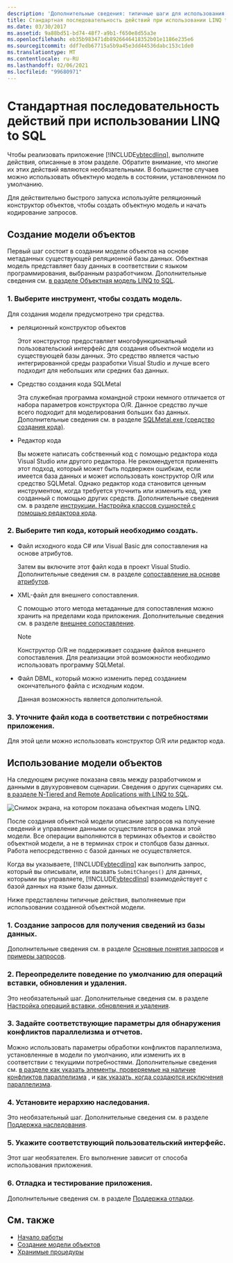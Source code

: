 ```yaml
---
description: 'Дополнительные сведения: типичные шаги для использования LINQ to SQL'
title: Стандартная последовательность действий при использовании LINQ to SQL
ms.date: 03/30/2017
ms.assetid: 9a88bd51-bd74-48f7-a9b1-f650e8d55a3e
ms.openlocfilehash: eb35b983471db8926646418352b01e1186e235e6
ms.sourcegitcommit: ddf7edb67715a5b9a45e3dd44536dabc153c1de0
ms.translationtype: MT
ms.contentlocale: ru-RU
ms.lasthandoff: 02/06/2021
ms.locfileid: "99680971"
---
```

# <a name="typical-steps-for-using-linq-to-sql"></a>Стандартная последовательность действий при использовании LINQ to SQL

Чтобы реализовать приложение [!INCLUDE[vbtecdlinq](../../../../../../includes/vbtecdlinq-md.md)], выполните действия, описанные в этом разделе. Обратите внимание, что многие их этих действий являются необязательными. В большинстве случаев можно использовать объектную модель в состоянии, установленном по умолчанию.  
  
 Для действительно быстрого запуска используйте реляционный конструктор объектов, чтобы создать объектную модель и начать кодирование запросов.  
  
## <a name="creating-the-object-model"></a>Создание модели объектов  

 Первый шаг состоит в создании модели объектов на основе метаданных существующей реляционной базы данных. Объектная модель представляет базу данных в соответствии с языком программирования, выбранным разработчиком. Дополнительные сведения см. [в разделе Объектная модель LINQ to SQL](the-linq-to-sql-object-model.md).  
  
### <a name="1-select-a-tool-to-create-the-model"></a>1. Выберите инструмент, чтобы создать модель.  

 Для создания модели предусмотрено три средства.  
  
- реляционный конструктор объектов  
  
     Этот конструктор предоставляет многофункциональный пользовательский интерфейс для создания объектной модели из существующей базы данных. Это средство является частью интегрированной среды разработки Visual Studio и лучше всего подходит для небольших или средних баз данных.  
  
- Средство создания кода SQLMetal  
  
     Эта служебная программа командной строки немного отличается от набора параметров конструктора O/R. Данное средство лучше всего подходит для моделирования больших баз данных. Дополнительные сведения см. в разделе [SQLMetal.exe (средство создания кода)](../../../../tools/sqlmetal-exe-code-generation-tool.md).  
  
- Редактор кода  
  
     Вы можете написать собственный код с помощью редактора кода Visual Studio или другого редактора. Не рекомендуется применять этот подход, который может быть подвержен ошибкам, если имеется база данных и может использовать конструктор O/R или средство SQLMetal. Однако редактор кода становится ценным инструментом, когда требуется уточнить или изменить код, уже созданный с помощью других средств. Дополнительные сведения см. в разделе [инструкции. Настройка классов сущностей с помощью редактора кода](how-to-customize-entity-classes-by-using-the-code-editor.md).  
  
### <a name="2-select-the-kind-of-code-you-want-to-generate"></a>2. Выберите тип кода, который необходимо создать.  
  
- Файл исходного кода C# или Visual Basic для сопоставления на основе атрибутов.  
  
     Затем вы включите этот файл кода в проект Visual Studio. Дополнительные сведения см. в разделе [сопоставление на основе атрибутов](attribute-based-mapping.md).  
  
- XML-файл для внешнего сопоставления.  
  
     С помощью этого метода метаданные для сопоставления можно хранить на пределами кода приложения. Дополнительные сведения см. в разделе [внешнее сопоставление](external-mapping.md).  
  
    > [!NOTE]
    > Конструктор O/R не поддерживает создание файлов внешнего сопоставления. Для реализации этой возможности необходимо использовать программу SQLMetal.  
  
- Файл DBML, который можно изменить перед созданием окончательного файла с исходным кодом.  
  
     Данная возможность является дополнительной.  
  
### <a name="3-refine-the-code-file-to-reflect-the-needs-of-your-application"></a>3. Уточните файл кода в соответствии с потребностями приложения.  

 Для этой цели можно использовать конструктор O/R или редактор кода.  
  
## <a name="using-the-object-model"></a>Использование модели объектов  

 На следующем рисунке показана связь между разработчиком и данными в двухуровневом сценарии. Сведения о других сценариях см. [в разделе N-Tiered and Remote Applications with LINQ to SQL](n-tier-and-remote-applications-with-linq-to-sql.md).  
  
 ![Снимок экрана, на котором показана объектная модель LINQ.](./media/the-linq-to-sql-object-model/linq-object-model-two-tier.png)  
  
 После создания объектной модели описание запросов на получение сведений и управление данными осуществляется в рамках этой модели. Все операции выполняются в терминах объектов и свойство объектной модели, а не в терминах строк и столбцов базы данных. Работа непосредственно с базой данных не осуществляется.  
  
 Когда вы указываете, [!INCLUDE[vbtecdlinq](../../../../../../includes/vbtecdlinq-md.md)] как выполнить запрос, который вы описывали, или вызвать `SubmitChanges()` для данных, которыми вы управляете, [!INCLUDE[vbtecdlinq](../../../../../../includes/vbtecdlinq-md.md)] взаимодействует с базой данных на языке базы данных.  
  
 Ниже представлены типичные действия, выполняемые при использовании созданной объектной модели.  
  
### <a name="1-create-queries-to-retrieve-information-from-the-database"></a>1. Создание запросов для получения сведений из базы данных.  

 Дополнительные сведения см. в разделе [Основные понятия запросов](query-concepts.md) и [примеры запросов](query-examples.md).  
  
### <a name="2-override-default-behaviors-for-insert-update-and-delete"></a>2. Переопределите поведение по умолчанию для операций вставки, обновления и удаления.  

 Это необязательный шаг. Дополнительные сведения см. в разделе [Настройка операций вставки, обновления и удаления](customizing-insert-update-and-delete-operations.md).  
  
### <a name="3-set-appropriate-options-to-detect-and-report-concurrency-conflicts"></a>3. Задайте соответствующие параметры для обнаружения конфликтов параллелизма и отчетов.  

 Можно использовать параметры обработки конфликтов параллелизма, установленные в модели по умолчанию, или изменить их в соответствии с текущими потребностями. Дополнительные сведения см. [в разделе как указать элементы, проверяемые на наличие конфликтов параллелизма](how-to-specify-which-members-are-tested-for-concurrency-conflicts.md) , и [как указать, когда создаются исключения параллелизма](how-to-specify-when-concurrency-exceptions-are-thrown.md).  
  
### <a name="4-establish-an-inheritance-hierarchy"></a>4. Установите иерархию наследования.  

 Это необязательный шаг. Дополнительные сведения см. в разделе [Поддержка наследования](inheritance-support.md).  
  
### <a name="5-provide-an-appropriate-user-interface"></a>5. Укажите соответствующий пользовательский интерфейс.  

 Этот шаг необязателен. Его выполнение зависит от способа использования приложения.  
  
### <a name="6-debug-and-test-your-application"></a>6. Отладка и тестирование приложения.  

 Дополнительные сведения см. в разделе [Поддержка отладки](debugging-support.md).  
  
## <a name="see-also"></a>См. также

- [Начало работы](getting-started.md)
- [Создание модели объектов](creating-the-object-model.md)
- [Хранимые процедуры](stored-procedures.md)

